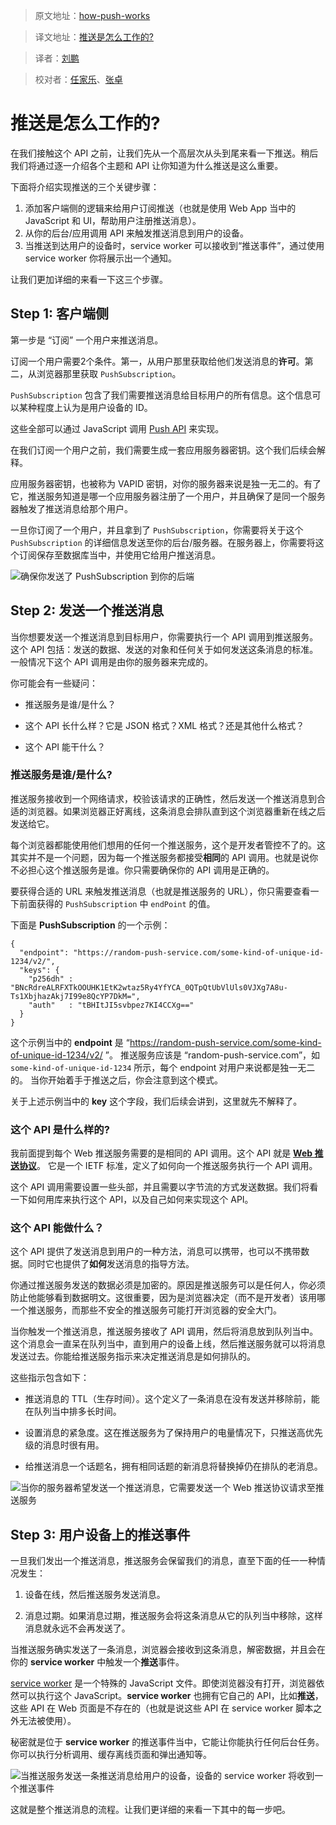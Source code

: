 >原文地址：[how-push-works](https://developers.google.com/web/fundamentals/push-notifications/how-push-works)

>译文地址：[推送是怎么工作的?](https://github.com/yued-fe/y-translation/blob/master/todo/push-notifications/how-push-works.md)

>译者：[刘鹏](https://github.com/git-patrickliu)

>校对者：[任家乐](https://github.com/jennyrenjiale)、[张卓](https://github.com/Zhangdroid)


# 推送是怎么工作的?

在我们接触这个 API 之前，让我们先从一个高层次从头到尾来看一下推送。稍后我们将通过逐一介绍各个主题和 API 让你知道为什么推送是这么重要。

下面将介绍实现推送的三个关键步骤：

1. 添加客户端侧的逻辑来给用户订阅推送（也就是使用 Web App 当中的 JavaScript 和 UI，帮助用户注册推送消息）。
2. 从你的后台/应用调用 API 来触发推送消息到用户的设备。
3. 当推送到达用户的设备时，service worker 可以接收到“推送事件”，通过使用 service worker 你将展示出一个通知。

让我们更加详细的来看一下这三个步骤。

## Step 1: 客户端侧

第一步是 “订阅” 一个用户来推送消息。

订阅一个用户需要2个条件。第一，从用户那里获取给他们发送消息的**许可**。第二，从浏览器那里获取 `PushSubscription`。

`PushSubscription` 包含了我们需要推送消息给目标用户的所有信息。这个信息可以某种程度上认为是用户设备的 ID。

这些全部可以通过 JavaScript 调用 [Push API](https://developer.mozilla.org/en-US/docs/Web/API/Push_API) 来实现。

在我们订阅一个用户之前，我们需要生成一套应用服务器密钥。这个我们后续会解释。

应用服务器密钥，也被称为 VAPID 密钥，对你的服务器来说是独一无二的。有了它，推送服务知道是哪一个应用服务器注册了一个用户，并且确保了是同一个服务器触发了推送消息给那个用户。

一旦你订阅了一个用户，并且拿到了 `PushSubscription`，你需要将关于这个 `PushSubscription` 的详细信息发送至你的后台/服务器。在服务器上，你需要将这个订阅保存至数据库当中，并使用它给用户推送消息。

![确保你发送了 `PushSubscription` 到你的后端](https://developers.google.com/web/fundamentals/push-notifications/images/svgs/browser-to-server.svg)

## Step 2: 发送一个推送消息

当你想要发送一个推送消息到目标用户，你需要执行一个 API 调用到推送服务。这个 API 包括：发送的数据、发送的对象和任何关于如何发送这条消息的标准。一般情况下这个 API 调用是由你的服务器来完成的。

你可能会有一些疑问：

- 推送服务是谁/是什么？

- 这个 API 长什么样？它是 JSON 格式？XML 格式？还是其他什么格式？

- 这个 API 能干什么？

### 推送服务是谁/是什么?

推送服务接收到一个网络请求，校验该请求的正确性，然后发送一个推送消息到合适的浏览器。如果浏览器正好离线，这条消息会排队直到这个浏览器重新在线之后发送给它。

每个浏览器都能使用他们想用的任何一个推送服务，这个是开发者管控不了的。这其实并不是一个问题，因为每一个推送服务都接受**相同**的 API 调用。也就是说你不必担心这个推送服务是谁。你只需要确保你的 API 调用是正确的。

要获得合适的 URL 来触发推送消息（也就是推送服务的 URL），你只需要查看一下前面获得的 `PushSubscription` 中 `endPoint` 的值。

下面是 **PushSubscription** 的一个示例：

	{
	  "endpoint": "https://random-push-service.com/some-kind-of-unique-id-1234/v2/",
	  "keys": {
	    "p256dh" :
	"BNcRdreALRFXTkOOUHK1EtK2wtaz5Ry4YfYCA_0QTpQtUbVlUls0VJXg7A8u-Ts1XbjhazAkj7I99e8QcYP7DkM=",
	    "auth"   : "tBHItJI5svbpez7KI4CCXg=="
	  }
	}
	
这个示例当中的 **endpoint** 是 “https://random-push-service.com/some-kind-of-unique-id-1234/v2/ ”。 推送服务应该是 “random-push-service.com”，如 `some-kind-of-unique-id-1234` 所示，每个 endpoint 对用户来说都是独一无二的。
当你开始着手于推送之后，你会注意到这个模式。

关于上述示例当中的 **key** 这个字段，我们后续会讲到，这里就先不解释了。

### 这个 API 是什么样的?

我前面提到每个 Web 推送服务需要的是相同的 API 调用。这个 API 就是 [**Web 推送协议**](https://tools.ietf.org/html/draft-ietf-webpush-protocol)。
它是一个 IETF 标准，定义了如何向一个推送服务执行一个 API 调用。

这个 API 调用需要设置一些头部，并且需要以字节流的方式发送数据。我们将看一下如何用库来执行这个 API，以及自己如何来实现这个 API。

### 这个 API 能做什么？

这个 API 提供了发送消息到用户的一种方法，消息可以携带，也可以不携带数据。同时它也提供了**如何**发送消息的指导方法。

你通过推送服务发送的数据必须是加密的。原因是推送服务可以是任何人，你必须防止他能够看到数据明文。这很重要，因为是浏览器决定（而不是开发者）该用哪一个推送服务，而那些不安全的推送服务可能打开浏览器的安全大门。

当你触发一个推送消息，推送服务接收了 API 调用，然后将消息放到队列当中。这个消息会一直呆在队列当中，直到用户的设备上线，然后推送服务就可以将消息发送过去。你能给推送服务指示来决定推送消息是如何排队的。

这些指示包含如下：

- 推送消息的 TTL（生存时间）。这个定义了一条消息在没有发送并移除前，能在队列当中排多长时间。

- 设置消息的紧急度。这在推送服务为了保持用户的电量情况下，只推送高优先级的消息时很有用。

- 给推送消息一个话题名，拥有相同话题的新消息将替换掉仍在排队的老消息。

![当你的服务器希望发送一个推送消息，它需要发送一个 Web 推送协议请求至推送服务](https://developers.google.com/web/fundamentals/push-notifications/images/svgs/server-to-push-service.svg)

## Step 3: 用户设备上的推送事件

一旦我们发出一个推送消息，推送服务会保留我们的消息，直至下面的任一一种情况发生：

1. 设备在线，然后推送服务发送消息。

2. 消息过期。如果消息过期，推送服务会将这条消息从它的队列当中移除，这样消息就永远不会再发送了。

当推送服务确实发送了一条消息，浏览器会接收到这条消息，解密数据，并且会在你的 **service worker** 中触发一个**推送**事件。

[service worker](https://developer.mozilla.org/en-US/docs/Web/API/Service_Worker_API) 是一个特殊的 JavaScript 文件。即使浏览器没有打开，浏览器依然可以执行这个 JavaScript。**service worker** 也拥有它自己的 API，比如**推送**，这些 API 在 Web 页面是不存在的（也就是说这些 API 在 service worker 脚本之外无法被使用）。

秘密就是位于 **service worker** 的推送事件当中，它能让你能执行任何后台任务。你可以执行分析调用、缓存离线页面和弹出通知等。

![当推送服务发送一条推送消息给用户的设备，设备的 service worker 将收到一个推送事件](https://developers.google.com/web/fundamentals/push-notifications/images/svgs/push-service-to-sw-event.svg)

这就是整个推送消息的流程。让我们更详细的来看一下其中的每一步吧。
